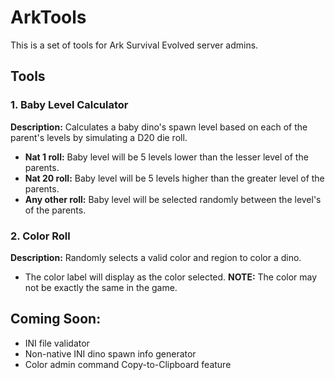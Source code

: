 
# ArkTools

This is a set of tools for Ark Survival Evolved server admins.

## Tools

### 1. Baby Level Calculator
**Description:** Calculates a baby dino's spawn level based on each of the parent's levels by simulating a D20 die roll.

* **Nat 1 roll:** Baby level will be 5 levels lower than the lesser level of the parents.
* **Nat 20 roll:** Baby level will be 5 levels higher than the greater level of the parents.
* **Any other roll:** Baby level will be selected randomly between the level's of the parents.

### 2. Color Roll
**Description:** Randomly selects a valid color and region to color a dino.

* The color label will display as the color selected. **NOTE:** The color may not be exactly the same in the game.

## Coming Soon:

* INI file validator
* Non-native INI dino spawn info generator
* Color admin command Copy-to-Clipboard feature

